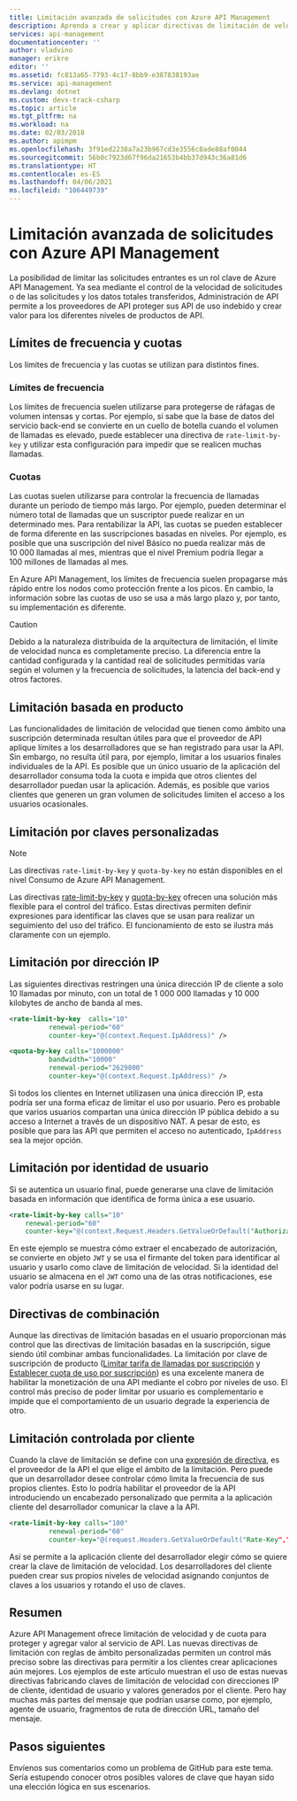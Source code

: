 ```yaml
---
title: Limitación avanzada de solicitudes con Azure API Management
description: Aprenda a crear y aplicar directivas de limitación de velocidad y de cuota flexibles con Azure API Management.
services: api-management
documentationcenter: ''
author: vladvino
manager: erikre
editor: ''
ms.assetid: fc813a65-7793-4c17-8bb9-e387838193ae
ms.service: api-management
ms.devlang: dotnet
ms.custom: devx-track-csharp
ms.topic: article
ms.tgt_pltfrm: na
ms.workload: na
ms.date: 02/03/2018
ms.author: apimpm
ms.openlocfilehash: 3f91ed2238a7a23b967cd3e3556c8ade88af0044
ms.sourcegitcommit: 56b0c7923d67f96da21653b4bb37d943c36a81d6
ms.translationtype: HT
ms.contentlocale: es-ES
ms.lasthandoff: 04/06/2021
ms.locfileid: "106449739"
---
```

# <a name="advanced-request-throttling-with-azure-api-management"></a>Limitación avanzada de solicitudes con Azure API Management
La posibilidad de limitar las solicitudes entrantes es un rol clave de Azure API Management. Ya sea mediante el control de la velocidad de solicitudes o de las solicitudes y los datos totales transferidos, Administración de API permite a los proveedores de API proteger sus API de uso indebido y crear valor para los diferentes niveles de productos de API.

## <a name="rate-limits-and-quotas"></a>Límites de frecuencia y cuotas
Los límites de frecuencia y las cuotas se utilizan para distintos fines.

### <a name="rate-limits"></a>Límites de frecuencia
Los límites de frecuencia suelen utilizarse para protegerse de ráfagas de volumen intensas y cortas. Por ejemplo, si sabe que la base de datos del servicio back-end se convierte en un cuello de botella cuando el volumen de llamadas es elevado, puede establecer una directiva de `rate-limit-by-key` y utilizar esta configuración para impedir que se realicen muchas llamadas.

### <a name="quotas"></a>Cuotas
Las cuotas suelen utilizarse para controlar la frecuencia de llamadas durante un período de tiempo más largo. Por ejemplo, pueden determinar el número total de llamadas que un suscriptor puede realizar en un determinado mes. Para rentabilizar la API, las cuotas se pueden establecer de forma diferente en las suscripciones basadas en niveles. Por ejemplo, es posible que una suscripción del nivel Básico no pueda realizar más de 10 000 llamadas al mes, mientras que el nivel Premium podría llegar a 100 millones de llamadas al mes.

En Azure API Management, los límites de frecuencia suelen propagarse más rápido entre los nodos como protección frente a los picos. En cambio, la información sobre las cuotas de uso se usa a más largo plazo y, por tanto, su implementación es diferente.

> [!CAUTION]
> Debido a la naturaleza distribuida de la arquitectura de limitación, el límite de velocidad nunca es completamente preciso. La diferencia entre la cantidad configurada y la cantidad real de solicitudes permitidas varía según el volumen y la frecuencia de solicitudes, la latencia del back-end y otros factores.

## <a name="product-based-throttling"></a>Limitación basada en producto
Las funcionalidades de limitación de velocidad que tienen como ámbito una suscripción determinada resultan útiles para que el proveedor de API aplique límites a los desarrolladores que se han registrado para usar la API. Sin embargo, no resulta útil para, por ejemplo, limitar a los usuarios finales individuales de la API. Es posible que un único usuario de la aplicación del desarrollador consuma toda la cuota e impida que otros clientes del desarrollador puedan usar la aplicación. Además, es posible que varios clientes que generen un gran volumen de solicitudes limiten el acceso a los usuarios ocasionales.

## <a name="custom-key-based-throttling"></a>Limitación por claves personalizadas

> [!NOTE]
> Las directivas `rate-limit-by-key` y `quota-by-key` no están disponibles en el nivel Consumo de Azure API Management. 

Las directivas [rate-limit-by-key](./api-management-access-restriction-policies.md#LimitCallRateByKey) y [quota-by-key](./api-management-access-restriction-policies.md#SetUsageQuotaByKey) ofrecen una solución más flexible para el control del tráfico. Estas directivas permiten definir expresiones para identificar las claves que se usan para realizar un seguimiento del uso del tráfico. El funcionamiento de esto se ilustra más claramente con un ejemplo. 

## <a name="ip-address-throttling"></a>Limitación por dirección IP
Las siguientes directivas restringen una única dirección IP de cliente a solo 10 llamadas por minuto, con un total de 1 000 000 llamadas y 10 000 kilobytes de ancho de banda al mes. 

```xml
<rate-limit-by-key  calls="10"
          renewal-period="60"
          counter-key="@(context.Request.IpAddress)" />

<quota-by-key calls="1000000"
          bandwidth="10000"
          renewal-period="2629800"
          counter-key="@(context.Request.IpAddress)" />
```

Si todos los clientes en Internet utilizasen una única dirección IP, esta podría ser una forma eficaz de limitar el uso por usuario. Pero es probable que varios usuarios compartan una única dirección IP pública debido a su acceso a Internet a través de un dispositivo NAT. A pesar de esto, es posible que para las API que permiten el acceso no autenticado, `IpAddress` sea la mejor opción.

## <a name="user-identity-throttling"></a>Limitación por identidad de usuario
Si se autentica un usuario final, puede generarse una clave de limitación basada en información que identifica de forma única a ese usuario.

```xml
<rate-limit-by-key calls="10"
    renewal-period="60"
    counter-key="@(context.Request.Headers.GetValueOrDefault("Authorization","").AsJwt()?.Subject)" />
```

En este ejemplo se muestra cómo extraer el encabezado de autorización, se convierte en objeto `JWT` y se usa el firmante del token para identificar al usuario y usarlo como clave de limitación de velocidad. Si la identidad del usuario se almacena en el `JWT` como una de las otras notificaciones, ese valor podría usarse en su lugar.

## <a name="combined-policies"></a>Directivas de combinación
Aunque las directivas de limitación basadas en el usuario proporcionan más control que las directivas de limitación basadas en la suscripción, sigue siendo útil combinar ambas funcionalidades. La limitación por clave de suscripción de producto ([Limitar tarifa de llamadas por suscripción](./api-management-access-restriction-policies.md#LimitCallRate) y [Establecer cuota de uso por suscripción](./api-management-access-restriction-policies.md#SetUsageQuota)) es una excelente manera de habilitar la monetización de una API mediante el cobro por niveles de uso. El control más preciso de poder limitar por usuario es complementario e impide que el comportamiento de un usuario degrade la experiencia de otro. 

## <a name="client-driven-throttling"></a>Limitación controlada por cliente
Cuando la clave de limitación se define con una [expresión de directiva](./api-management-policy-expressions.md), es el proveedor de la API el que elige el ámbito de la limitación. Pero puede que un desarrollador desee controlar cómo limita la frecuencia de sus propios clientes. Esto lo podría habilitar el proveedor de la API introduciendo un encabezado personalizado que permita a la aplicación cliente del desarrollador comunicar la clave a la API.

```xml
<rate-limit-by-key calls="100"
          renewal-period="60"
          counter-key="@(request.Headers.GetValueOrDefault("Rate-Key",""))"/>
```

Así se permite a la aplicación cliente del desarrollador elegir cómo se quiere crear la clave de limitación de velocidad. Los desarrolladores del cliente pueden crear sus propios niveles de velocidad asignando conjuntos de claves a los usuarios y rotando el uso de claves.

## <a name="summary"></a>Resumen
Azure API Management ofrece limitación de velocidad y de cuota para proteger y agregar valor al servicio de API. Las nuevas directivas de limitación con reglas de ámbito personalizadas permiten un control más preciso sobre las directivas para permitir a los clientes crear aplicaciones aún mejores. Los ejemplos de este artículo muestran el uso de estas nuevas directivas fabricando claves de limitación de velocidad con direcciones IP de cliente, identidad de usuario y valores generados por el cliente. Pero hay muchas más partes del mensaje que podrían usarse como, por ejemplo, agente de usuario, fragmentos de ruta de dirección URL, tamaño del mensaje.

## <a name="next-steps"></a>Pasos siguientes
Envíenos sus comentarios como un problema de GitHub para este tema. Sería estupendo conocer otros posibles valores de clave que hayan sido una elección lógica en sus escenarios.
